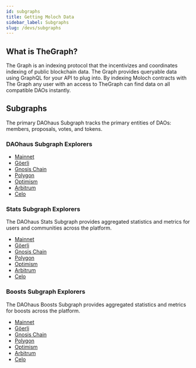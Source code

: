 ```yaml
---
id: subgraphs
title: Getting Moloch Data
sidebar_label: Subgraphs
slug: /devs/subgraphs
---
```


## What is TheGraph?

The Graph is an indexing protocol that the incentivizes and coordinates indexing of public blockchain data. The Graph provides queryable data using GraphQL for your API to plug into. By indexing Moloch contracts with The Graph any user with an access to TheGraph can find data on all compatible DAOs instantly.

## Subgraphs

The primary DAOhaus Subgraph tracks the primary entities of DAOs: members, proposals, votes, and tokens.

### DAOhaus Subgraph Explorers

- [Mainnet](https://thegraph.com/hosted-service/subgraph/odyssy-automaton/daohaus)
- [Göerli](https://thegraph.com/hosted-service/subgraph/odyssy-automaton/daohaus-goerli)
- [Gnosis Chain](https://thegraph.com/hosted-service/subgraph/odyssy-automaton/daohaus-xdai)
- [Polygon](https://thegraph.com/hosted-service/subgraph/odyssy-automaton/daohaus-matic)
- [Optimism](https://thegraph.com/hosted-service/subgraph/odyssy-automaton/daohaus-optimism)
- [Arbitrum](https://thegraph.com/hosted-service/subgraph/odyssy-automaton/daohaus-arbitrum)
- [Celo](https://thegraph.com/hosted-service/subgraph/odyssy-automaton/daohaus-celo)

### Stats Subgraph Explorers

The DAOhaus Stats Subgraph provides aggregated statistics and metrics for users and communities across the platform.

- [Mainnet](https://thegraph.com/hosted-service/subgraph/odyssy-automaton/daohaus-stats)
- [Göerli](https://thegraph.com/hosted-service/subgraph/odyssy-automaton/daohaus-stats-goerli)
- [Gnosis Chain](https://thegraph.com/hosted-service/subgraph/odyssy-automaton/daohaus-stats-xdai)
- [Polygon](https://thegraph.com/hosted-service/subgraph/odyssy-automaton/daohaus-stats-matic)
- [Optimism](https://thegraph.com/hosted-service/subgraph/odyssy-automaton/daohaus-stats-optimism)
- [Arbitrum](https://thegraph.com/hosted-service/subgraph/odyssy-automaton/daohaus-stats-arbitrum)
- [Celo](https://thegraph.com/hosted-service/subgraph/odyssy-automaton/daohaus-stats-celo)

### Boosts Subgraph Explorers

The DAOhaus Boosts Subgraph provides aggregated statistics and metrics for boosts across the platform.

- [Mainnet](https://thegraph.com/hosted-service/subgraph/odyssy-automaton/daohaus-boosts)
- [Göerli](https://thegraph.com/hosted-service/subgraph/odyssy-automaton/daohaus-boosts-goerli)
- [Gnosis Chain](https://thegraph.com/hosted-service/subgraph/odyssy-automaton/daohaus-boosts-xdai)
- [Polygon](https://thegraph.com/hosted-service/subgraph/odyssy-automaton/daohaus-boosts-matic)
- [Optimism](https://thegraph.com/hosted-service/subgraph/odyssy-automaton/daohaus-boosts-optimism)
- [Arbitrum](https://thegraph.com/hosted-service/subgraph/odyssy-automaton/daohaus-boosts-arbitrum)
- [Celo](https://thegraph.com/hosted-service/subgraph/odyssy-automaton/daohaus-boosts-celo)

